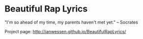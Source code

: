 # Beautiful Rap Lyrics

"I'm so ahead of my time, my parents haven't met yet." – Socrates

Project page: http://ianwessen.github.io/BeautifulRapLyrics/
